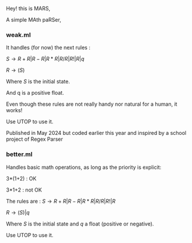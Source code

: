 Hey! this is MARS,

A simple MAth paRSer,

### weak.ml
It handles (for now) the next rules : 

$S \rightarrow R+R|R-R|R*R|R/R|R!|R|q$

$R\rightarrow (S)$

Where $S$ is the initial state.

And q is a positive float.

Even though these rules are not really handy nor natural for a human, it works!

Use UTOP to use it.

Published in May 2024 but coded earlier this year and inspired by a school project of Regex Parser

### better.ml 
Handles basic math operations, as long as the priority is explicit:

3*(1+2) : OK

3*1+2 : not OK

The rules are :
$S \rightarrow R+R|R-R|R*R|R/R|R!|R$

$R\rightarrow (S)|q$

Where $S$ is the initial state and $q$ a float (positive or negative).

Use UTOP to use it. 
